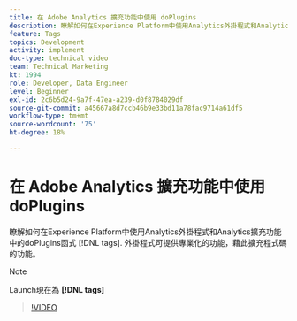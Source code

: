 ```yaml
---
title: 在 Adobe Analytics 擴充功能中使用 doPlugins
description: 瞭解如何在Experience Platform中使用Analytics外掛程式和Analytics擴充功能中的doPlugins函式 [!DNL tags]. 外掛程式可提供專業化的功能，藉此擴充程式碼的功能。
feature: Tags
topics: Development
activity: implement
doc-type: technical video
team: Technical Marketing
kt: 1994
role: Developer, Data Engineer
level: Beginner
exl-id: 2c6b5d24-9a7f-47ea-a239-d0f8784029df
source-git-commit: a45667a8d7ccb46b9e33bd11a78fac9714a61df5
workflow-type: tm+mt
source-wordcount: '75'
ht-degree: 18%

---
```


# 在 Adobe Analytics 擴充功能中使用 doPlugins

瞭解如何在Experience Platform中使用Analytics外掛程式和Analytics擴充功能中的doPlugins函式 [!DNL tags]. 外掛程式可提供專業化的功能，藉此擴充程式碼的功能。

>[!NOTE]
>
> Launch現在為 **[!DNL tags]**

>[!VIDEO](https://video.tv.adobe.com/v/25171?quality=12&learn=on)
